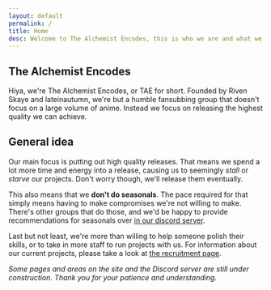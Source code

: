 ```yaml
---
layout: default
permalink: /
title: Home
desc: Welcome to The Alchemist Encodes, this is who we are and what we're all about.
---
```

## The Alchemist Encodes ##

Hiya, we're The Alchemist Encodes, or TAE for short. Founded by Riven Skaye and
lateinautumn, we're but a humble fansubbing group that doesn't focus on a large
volume of anime. Instead we focus on releasing the highest quality we can achieve.

## General idea ##

Our main focus is putting out high quality releases.
That means we spend a lot more time and energy into a release, causing us to
seemingly _stall_ or _starve_ our projects. Don't worry though, we'll release
them eventually.

This also means that we **don't do seasonals**. The pace required for that
simply means having to make compromises we're not willing to make.
There's other groups that do those, and we'd be happy to provide recommendations
for seasonals over [in our discord server](https://discord.gg/weU8m754u9).

Last but not least, we're more than willing to help someone polish their skills,
or to take in more staff to run projects with us. For information about our
current projects, please take a look at [the recruitment page](/recruitment.html).

_Some pages and areas on the site and the Discord server are still under construction.
Thank you for your patience and understanding._
